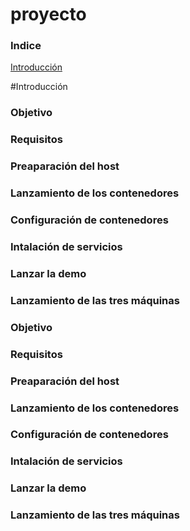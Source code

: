 # proyecto

### Indice ###
[Introducción](https://github.com/alvaro-rodriguez/proyecto/README.md#introducción)

#Introducción

### Objetivo ###

### Requisitos  ###

### Preaparación del host ###

### Lanzamiento de los contenedores ###

### Configuración de contenedores ###

### Intalación de servicios ###

### Lanzar la demo ###

### Lanzamiento de las tres máquinas ###

### Objetivo ###

### Requisitos  ###

### Preaparación del host ###

### Lanzamiento de los contenedores ###

### Configuración de contenedores ###

### Intalación de servicios ###

### Lanzar la demo ###

### Lanzamiento de las tres máquinas ###
